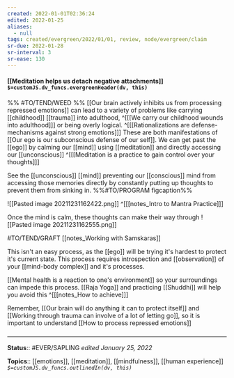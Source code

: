 ```yaml
---
created: 2022-01-01T02:36:24 
edited: 2022-01-25
aliases:
  - null
tags: created/evergreen/2022/01/01, review, node/evergreen/claim
sr-due: 2022-01-28
sr-interval: 3
sr-ease: 130
---
```


#### [[Meditation helps us detach negative attachments]] `$=customJS.dv_funcs.evergreenHeader(dv, this)`

%% #TO/TEND/WEED %%
[[Our brain actively inhibits us from processing repressed emotions]] can lead to a variety of problems like carrying [[childhood]] [[trauma]] into adulthood,
^[[[We carry our childhood wounds into adulthood]]]
or being overly logical.
^[[[Rationalizations are defense-mechanisms against strong emotions]]]
These are both manifestations of 
[[Our ego is our subconscious defense of our self]].
We can get past the [[ego]] by calming our [[mind]] using [[meditation]] and directly accessing our [[unconscious]]
^[[[Meditation is a practice to gain control over your thoughts]]]

See the [[unconscious]] [[mind]] preventing our [[conscious]] mind from accessing those memories directly
by constantly putting up thoughts to prevent them from sinking in.
 %%#TO/PROGRAM figcaption%%

![[Pasted image 20211231162422.png]]
^[[[notes_Intro to Mantra Practice]]]

Once the mind is calm, these thoughts can make their way through
![[Pasted image 20211231162555.png]]

#TO/TEND/GRAFT [[notes_Working with Samskaras]]

This isn't an easy process, as the [[ego]] will be trying it's hardest to protect it's current state.
This process requires introspection and [[observation]] of your [[mind-body complex]] and it's processes.

[[Mental health is a reaction to one's environment]] so your surroundings can impede this process. [[Raja Yoga]] and practicing [[Shuddhi]] will help you avoid this 
^[[[notes_How to achieve]]]

Remember, [[Our brain will do anything it can to protect itself]]
and [[Working through trauma can involve of a lot of letting go]],
so it is important to understand
[[How to process repressed emotions]]
 
### <hr class="footnote"/>

**Status**:: #EVER/SAPLING 
*edited January 25, 2022*

**Topics**:: [[emotions]], [[meditation]], [[mindfulness]], [[human experience]]
*`$=customJS.dv_funcs.outlinedIn(dv, this)`*


